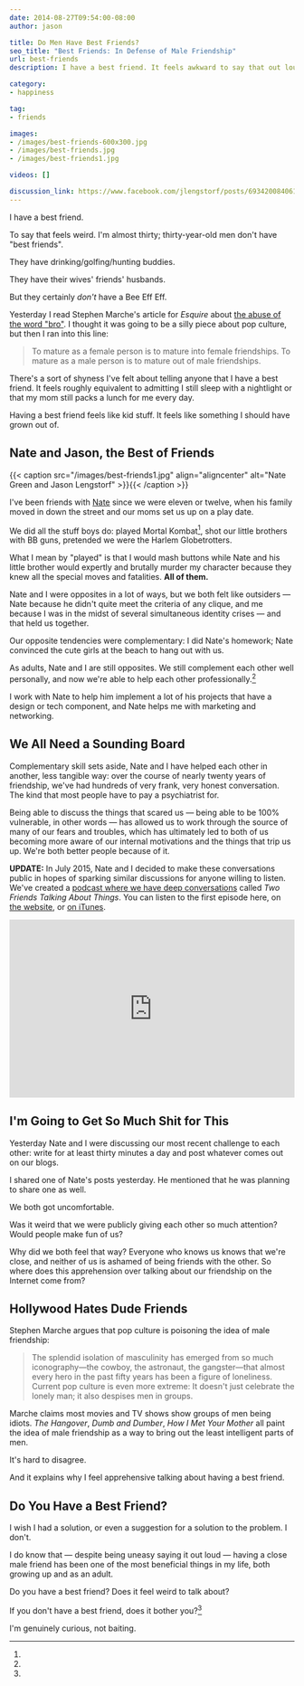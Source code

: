 ```yaml
---
date: 2014-08-27T09:54:00-08:00
author: jason

title: Do Men Have Best Friends?
seo_title: "Best Friends: In Defense of Male Friendship"
url: best-friends
description: I have a best friend. It feels awkward to say that out loud, and it really shouldn't. Why are men ashamed to have close relationships with other men?

category:
- happiness

tag:
- friends

images:
- /images/best-friends-600x300.jpg
- /images/best-friends.jpg
- /images/best-friends1.jpg

videos: []

discussion_link: https://www.facebook.com/jlengstorf/posts/693420084061229
---
```

I have a best friend.

To say that feels weird. I'm almost thirty; thirty-year-old men don't have "best friends".

They have drinking/golfing/hunting buddies.

They have their wives' friends' husbands.

But they certainly *don't* have a Bee Eff Eff.

Yesterday I read Stephen Marche's article for *Esquire* about [the abuse of the word "bro"][1]. I thought it was going to be a silly piece about pop culture, but then I ran into this line:

> To mature as a female person is to mature into female friendships. To mature as a male person is to mature out of male friendships.

There's a sort of shyness I've felt about telling anyone that I have a best friend. It feels roughly equivalent to admitting I still sleep with a nightlight or that my mom still packs a lunch for me every day.

Having a best friend feels like kid stuff. It feels like something I should have grown out of.

## Nate and Jason, the Best of Friends

{{< caption src="/images/best-friends1.jpg"
            align="aligncenter"
            alt="Nate Green and Jason Lengstorf" >}}{{< /caption >}}

I've been friends with [Nate][2] since we were eleven or twelve, when his family moved in down the street and our moms set us up on a play date.

We did all the stuff boys do: played Mortal Kombat[^fatalities], shot our little brothers with BB guns, pretended we were the Harlem Globetrotters.

[^fatalities]:
  What I mean by "played" is that I would mash buttons while Nate and his little brother would expertly and brutally murder my character because they knew all the special moves and fatalities. **All of them.**

Nate and I were opposites in a lot of ways, but we both felt like outsiders — Nate because he didn't quite meet the criteria of any clique, and me because I was in the midst of several simultaneous identity crises — and that held us together.

Our opposite tendencies were complementary: I did Nate's homework; Nate convinced the cute girls at the beach to hang out with us.

As adults, Nate and I are still opposites. We still complement each other well personally, and now we're able to help each other professionally.[^symbiosis]

[^symbiosis]:
  I work with Nate to help him implement a lot of his projects that have a design or tech component, and Nate helps me with marketing and networking.

## We All Need a Sounding Board

Complementary skill sets aside, Nate and I have helped each other in another, less tangible way: over the course of nearly twenty years of friendship, we've had hundreds of very frank, very honest conversation. The kind that most people have to pay a psychiatrist for.

Being able to discuss the things that scared us — being able to be 100% vulnerable, in other words — has allowed us to work through the source of many of our fears and troubles, which has ultimately led to both of us becoming more aware of our internal motivations and the things that trip us up. We're both better people because of it.

**UPDATE:** In July 2015, Nate and I decided to make these conversations public in hopes of sparking similar discussions for anyone willing to listen. We've created a [podcast where we have deep conversations][3] called *Two Friends Talking About Things*. You can listen to the first episode here, on [the website][4], or [on iTunes][5].

<iframe width="100%" height="315" scrolling="no" frameborder="no" src="https://w.soundcloud.com/player/?url=https%3A//api.soundcloud.com/playlists/127426147&color=eb7f00&auto_play=false&hide_related=true&show_comments=true&show_user=false&show_reposts=false"></iframe>

## I'm Going to Get So Much Shit for This

Yesterday Nate and I were discussing our most recent challenge to each other: write for at least thirty minutes a day and post whatever comes out on our blogs.

I shared one of Nate's posts yesterday. He mentioned that he was planning to share one as well.

We both got uncomfortable.

Was it weird that we were publicly giving each other so much attention? Would people make fun of us?

Why did we both feel that way? Everyone who knows us knows that we're close, and neither of us is ashamed of being friends with the other. So where does this apprehension over talking about our friendship on the Internet come from?

## Hollywood Hates Dude Friends

Stephen Marche argues that pop culture is poisoning the idea of male friendship:

> The splendid isolation of masculinity has emerged from so much iconography—the cowboy, the astronaut, the gangster—that almost every hero in the past fifty years has been a figure of loneliness. Current pop culture is even more extreme: It doesn't just celebrate the lonely man; it also despises men in groups.

Marche claims most movies and TV shows show groups of men being idiots. *The Hangover*, *Dumb and Dumber*, *How I Met Your Mother* all paint the idea of male friendship as a way to bring out the least intelligent parts of men.

It's hard to disagree.

And it explains why I feel apprehensive talking about having a best friend.

## Do You Have a Best Friend?

I wish I had a solution, or even a suggestion for a solution to the problem. I don't.

I do know that — despite being uneasy saying it out loud — having a close male friend has been one of the most beneficial things in my life, both growing up and as an adult.

Do you have a best friend? Does it feel weird to talk about?

If you don't have a best friend, does it bother you?[^honest]

[^honest]:
  I'm genuinely curious, not baiting.

 [1]: http://www.esquire.com/blogs/culture/on-bro-0914
 [2]: http://thenategreenexperience.com/
 [3]: http://www.2FTAT.com?utm_source=best-friends&utm_medium=site-link&utm_campaign=lengstorf-com
 [4]: http://www.2ftat.com/episode/00-what-are-we-talking-about/?utm_source=best-friends&utm_medium=episode-link&utm_campaign=lengstorf-com
 [5]: http://bit.ly/hear2FTAT
